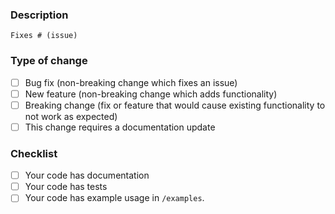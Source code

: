 ### Description
<!-- 
Please include a summary of the change and which issue is fixed. Please also include relevant motivation and context.
-->

`Fixes # (issue)`

### Type of change

<!-- Please delete options that are not relevant.-->

- [ ] Bug fix (non-breaking change which fixes an issue)
- [ ] New feature (non-breaking change which adds functionality)
- [ ] Breaking change (fix or feature that would cause existing functionality to not work as expected)
- [ ] This change requires a documentation update

### Checklist
* [ ] Your code has documentation
* [ ] Your code has tests
* [ ] Your code has example usage in `/examples`.